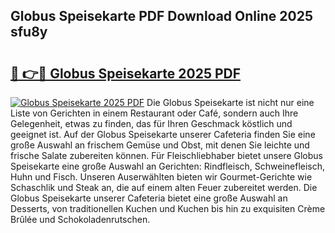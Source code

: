 ## Globus Speisekarte PDF Download Online 2025 sfu8y

# <h2><a href="http://gca70n0.nevu.top/?p=Globus+Speisekarte">🔗 👉🔴 Globus Speisekarte 2025 PDF</a></h2>

[![Globus Speisekarte 2025 PDF](https://i.imgur.com/dBaPXMq.png)](http://gca70n0.nevu.top/?p=Globus+Speisekarte)
Die Globus Speisekarte ist nicht nur eine Liste von Gerichten in einem Restaurant oder Café, sondern auch Ihre Gelegenheit, etwas zu finden, das für Ihren Geschmack köstlich und geeignet ist. Auf der Globus Speisekarte unserer Cafeteria finden Sie eine große Auswahl an frischem Gemüse und Obst, mit denen Sie leichte und frische Salate zubereiten können. Für Fleischliebhaber bietet unsere Globus Speisekarte eine große Auswahl an Gerichten: Rindfleisch, Schweinefleisch, Huhn und Fisch. Unseren Auserwählten bieten wir Gourmet-Gerichte wie Schaschlik und Steak an, die auf einem alten Feuer zubereitet werden. Die Globus Speisekarte unserer Cafeteria bietet eine große Auswahl an Desserts, von traditionellen Kuchen und Kuchen bis hin zu exquisiten Crème Brûlée und Schokoladenrutschen.
